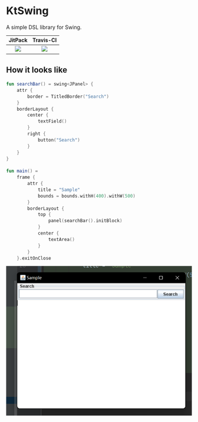 # KtSwing

A simple DSL library for Swing.

|                                   JitPack                                    |                                           Travis-CI                                            |
|:----------------------------------------------------------------------------:|:----------------------------------------------------------------------------------------------:|
| [![](https://jitpack.io/v/mslxl/KtGUI.svg)](https://jitpack.io/#mslxl/KtGUI) | [![](https://travis-ci.org/mslxl/KtGUI.svg?branch=master)](https://travis-ci.org/mslxl/KtGUI/) |

## How it looks like
```kotlin
fun searchBar() = swing<JPanel> {
    attr {
        border = TitledBorder("Search")
    }
    borderLayout {
        center {
            textField()
        }
        right {
            button("Search")
        }
    }
}

fun main() =
    frame {
        attr {
            title = "Sample"
            bounds = bounds.withH(400).withW(500)
        }
        borderLayout {
            top {
                panel(searchBar().initBlock)
            }
            center {
                textArea()
            }
        }
    }.exitOnClose
```

![Sample](screencaps/sample.png)
